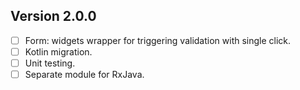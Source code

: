 
## Version 2.0.0

- [ ] Form:  widgets wrapper for triggering validation with single click.
- [ ] Kotlin migration.
- [ ] Unit testing.
- [ ] Separate module for RxJava.
